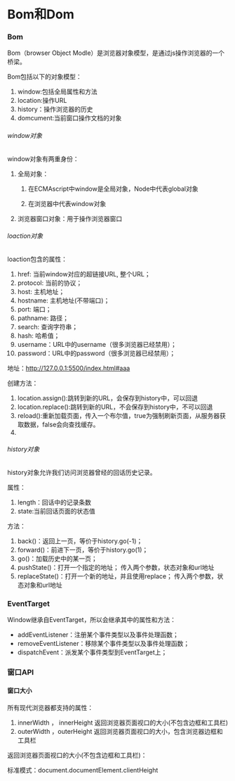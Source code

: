 # Bom和Dom

### Bom

Bom（browser Object Modle）是浏览器对象模型，是通过js操作浏览器的一个桥梁。

Bom包括以下的对象模型：

1. window:包括全局属性和方法
2. location:操作URL
3. history：操作浏览器的历史
4. domcument:当前窗口操作文档的对象

###### window对象

window对象有两重身份：

1. 全局对象：

   1. 在ECMAscript中window是全局对象，Node中代表global对象

   2. 在浏览器中代表window对象

      

2. 浏览器窗口对象：用于操作浏览器窗口

###### loaction对象

loaction包含的属性：

1. href: 当前window对应的超链接URL, 整个URL； 
2. protocol: 当前的协议；
3. host: 主机地址；
4. hostname: 主机地址(不带端口)； 
5. port: 端口；
6. pathname: 路径；
7. search: 查询字符串；
8. hash: 哈希值；
9. username：URL中的username（很多浏览器已经禁用）；
10. password：URL中的password（很多浏览器已经禁用）；

地址：http://127.0.0.1:5500/index.html#aaa


创建方法：

1. location.assign():跳转到新的URL，会保存到history中，可以回退
2. location.replace():跳转到新的URL，不会保存到history中，不可以回退
3. reload():重新加载页面，传入一个布尔值，true为强制刷新页面，从服务器获取数据，false会向查找缓存。
4. 


###### history对象

history对象允许我们访问浏览器曾经的回话历史记录。

属性：

1. length：回话中的记录条数
2. state:当前回话页面的状态值

方法：

1. back()：返回上一页，等价于history.go(-1)； 
2. forward()：前进下一页，等价于history.go(1)； 
3. go()：加载历史中的某一页；
4. pushState()：打开一个指定的地址； 传入两个参数，状态对象和url地址
5. replaceState()：打开一个新的地址，并且使用replace； 传入两个参数，状态对象和url地址

### EventTarget

Window继承自EventTarget，所以会继承其中的属性和方法：

- addEventListener：注册某个事件类型以及事件处理函数；
- removeEventListener：移除某个事件类型以及事件处理函数；
-  dispatchEvent：派发某个事件类型到EventTarget上；

### 窗口API

#### 窗口大小

所有现代浏览器都支持的属性：

1. innerWidth ， innerHeight   返回浏览器页面视口的大小(不包含边框和工具栏)
2. outerWidth ，outerHeight  返回浏览器页面视口的大小，包含浏览器边框和工具栏

返回浏览器页面视口的大小(不包含边框和工具栏)：

标准模式：document.documentElement.clientHeight






